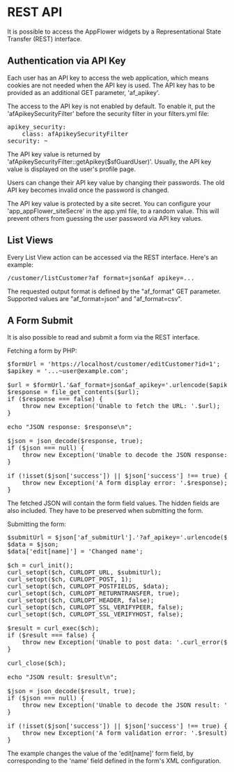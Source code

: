 # REST API
It is possible to access the AppFlower widgets by a Representational State Transfer (REST) interface.

## Authentication via API Key

Each user has an API key to access the web application, which means cookies are not needed when the API key is used. The API key has to be provided as an additional GET parameter, 'af_apikey'.

The access to the API key is not enabled by default. To enable it, put the 'afApikeySecurityFilter' before the security filter in your filters.yml file:

<pre>
apikey_security:
    class: afApikeySecurityFilter
security: ~
</pre>

The API key value is returned by 'afApikeySecurityFilter::getApikey($sfGuardUser)'. Usually, the API key value is displayed on the user's profile page.

Users can change their API key value by changing their passwords. The old API key becomes invalid once the password is changed.

The API key value is protected by a site secret. You can configure your 'app_appFlower_siteSecre' in the app.yml file, to a random value. This will prevent others from guessing the user password via API key values.

## List Views
Every List View action can be accessed via the REST interface. Here's an example:

<pre>
/customer/listCustomer?af_format=json&af_apikey=...
</pre>

The requested output format is defined by the "af_format" GET parameter. Supported values are "af_format=json" and "af_format=csv".

## A Form Submit

It is also possible to read and submit a form via the REST interface.

Fetching a form by PHP:

<pre>
$formUrl = 'https://localhost/customer/editCustomer?id=1';
$apikey = '...~user@example.com';

$url = $formUrl.'&af_format=json&af_apikey='.urlencode($apikey);
$response = file_get_contents($url);
if ($response === false) {
    throw new Exception('Unable to fetch the URL: '.$url);
}

echo "JSON response: $response\n";

$json = json_decode($response, true);
if ($json === null) {
    throw new Exception('Unable to decode the JSON response: '.$response);
}

if (!isset($json['success']) || $json['success'] !== true) {
    throw new Exception('A form display error: '.$response);
}
</pre>

The fetched JSON will contain the form field values. The hidden fields are also included. They have to be preserved when submitting the form.

Submitting the form:

<pre>
$submitUrl = $json['af_submitUrl'].'?af_apikey='.urlencode($apikey);
$data = $json;
$data['edit[name]'] = 'Changed name';

$ch = curl_init();
curl_setopt($ch, CURLOPT_URL, $submitUrl);
curl_setopt($ch, CURLOPT_POST, 1);
curl_setopt($ch, CURLOPT_POSTFIELDS, $data);
curl_setopt($ch, CURLOPT_RETURNTRANSFER, true);
curl_setopt($ch, CURLOPT_HEADER, false);
curl_setopt($ch, CURLOPT_SSL_VERIFYPEER, false);
curl_setopt($ch, CURLOPT_SSL_VERIFYHOST, false);

$result = curl_exec($ch);
if ($result === false) {
    throw new Exception('Unable to post data: '.curl_error($ch));
}

curl_close($ch);

echo "JSON result: $result\n";

$json = json_decode($result, true);
if ($json === null) {
    throw new Exception('Unable to decode the JSON result: '.$result);
}

if (!isset($json['success']) || $json['success'] !== true) {
    throw new Exception('A form validation error: '.$result);
}
</pre>

The example changes the value of the 'edit[name]' form field, by corresponding to the 'name' field defined in the form's XML configuration.